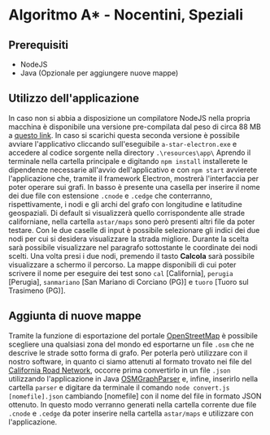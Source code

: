 # Algoritmo A* - Nocentini, Speziali

## Prerequisiti

 - NodeJS
 - Java (Opzionale per aggiungere nuove mappe)

## Utilizzo dell'applicazione
In caso non si abbia a disposizione un compilatore NodeJS nella propria macchina è disponibile una versione pre-compilata dal peso di circa 88 MB a [questo link](https://mega.nz/file/hjxCxQTB#eYS6HAtGMC9bcVOzCS7Un-38rgCIP8pZ-2y2O8D-WYE). In caso si scarichi questa seconda versione è possibile avviare l'applicativo cliccando sull'eseguibile `a-star-electron.exe` e accedere al codice sorgente nella directory `.\resources\app\`
Aprendo il terminale nella cartella principale e digitando `npm install` installerete le dipendenze necessarie all'avvio dell'applicativo e con `npm start` avvierete l'applicazione che, tramite il framework Electron, mostrerà l'interfaccia per poter operare sui grafi.
In basso è presente una casella per inserire il nome dei due file con estensione `.cnode` e `.cedge` che conterranno, rispettivamente, i nodi e gli archi del grafo con longitudine e latitudine geospaziali. Di default si visualizzerà quello corrispondente alle strade californiane, nella cartella `astar/maps` sono però presenti altri file da poter testare.
Con le due caselle di input è possibile selezionare gli indici dei due nodi per cui si desidera visualizzare la strada migliore. Durante la scelta sarà possibile visualizzare nel paragrafo sottostante le coordinate dei nodi scelti. Una volta presi i due nodi, premendo il tasto **Calcola** sarà possibile visualizzare a schermo il percorso.
La mappe disponibili di cui poter scrivere il nome per eseguire dei test sono `cal` [California], `perugia` [Perugia], `sanmariano` [San Mariano di Corciano (PG)] e `tuoro` [Tuoro sul Trasimeno (PG)].
 
## Aggiunta di nuove mappe

Tramite la funzione di esportazione del portale [OpenStreetMap](https://www.openstreetmap.org/) è possibile scegliere una qualsiasi zona del mondo ed esportarne un file `.osm` che ne descrive le strade sotto forma di grafo. Per poterla però utilizzare con il nostro software, in quanto ci siamo attenuti al formato trovato nei file del [California Road Network](https://www.cs.utah.edu/~lifeifei/SpatialDataset.htm), occorre prima convertirlo in un file `.json` utilizzando l'applicazione in Java [OSMGraphParser](https://github.com/rovaniemi/osm-graph-parser) e, infine, inserirlo nella cartella `parser` e digitare da terminale il comando `node convert.js [nomefile].json` cambiando [nomefile] con il nome del file in formato JSON ottenuto. In questo modo verranno generati nella cartella corrente due file `.cnode` e `.cedge` da poter inserire nella cartella `astar/maps` e utilizzare con l'applicazione.